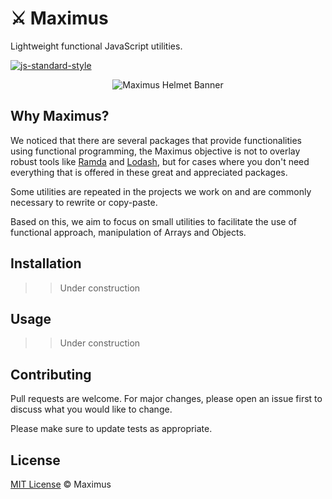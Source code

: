 # ⚔️ Maximus

Lightweight functional JavaScript utilities.

[![js-standard-style](https://img.shields.io/badge/code%20style-standard-brightgreen.svg)](http://standardjs.com)

<center>
   <img src="https://raw.githubusercontent.com/helderburato/maximus/main/banner.jpg" alt="Maximus Helmet Banner" />
</center>

## Why Maximus?

We noticed that there are several packages that provide functionalities using functional programming, the Maximus objective is not to overlay robust tools like [Ramda](https://ramdajs.com/) and [Lodash](https://lodash.com/), but for cases where you don't need everything that is offered in these great and appreciated packages.

Some utilities are repeated in the projects we work on and are commonly necessary to rewrite or copy-paste.

Based on this, we aim to focus on small utilities to facilitate the use of functional approach, manipulation of Arrays and Objects.

## Installation

> > Under construction

## Usage

> > Under construction

## Contributing

Pull requests are welcome. For major changes, please open an issue first to discuss what you would like to change.

Please make sure to update tests as appropriate.

## License

[MIT License](LICENSE) © Maximus
